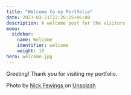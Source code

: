 ```yaml
---
title: "Welcome to my Portfolio"
date: 2021-03-21T22:26:25+06:00
description: A welcome post for the visitors
menu:
  sidebar:
    name: Welcome
    identifier: welcome
    weight: 10
hero: welcome.jpg
---
```


Greeting! Thank you for visiting my portfolio.

Photo by <a href="https://unsplash.com/es/@jannerboy62?utm_source=unsplash&utm_medium=referral&utm_content=creditCopyText">Nick Fewings
</a> on <a href="https://unsplash.com/?utm_source=unsplash&utm_medium=referral&utm_content=creditCopyText">Unsplash</a>
